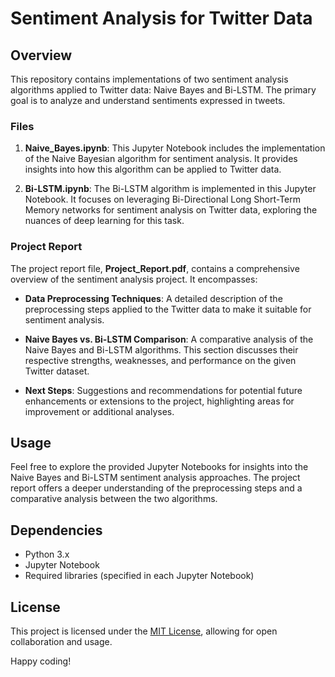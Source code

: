 # Sentiment Analysis for Twitter Data

## Overview

This repository contains implementations of two sentiment analysis algorithms applied to Twitter data: Naive Bayes and Bi-LSTM. The primary goal is to analyze and understand sentiments expressed in tweets.

### Files

1. **Naive_Bayes.ipynb**: This Jupyter Notebook includes the implementation of the Naive Bayesian algorithm for sentiment analysis. It provides insights into how this algorithm can be applied to Twitter data.

2. **Bi-LSTM.ipynb**: The Bi-LSTM algorithm is implemented in this Jupyter Notebook. It focuses on leveraging Bi-Directional Long Short-Term Memory networks for sentiment analysis on Twitter data, exploring the nuances of deep learning for this task.

### Project Report

The project report file, **Project_Report.pdf**, contains a comprehensive overview of the sentiment analysis project. It encompasses:

- **Data Preprocessing Techniques**: A detailed description of the preprocessing steps applied to the Twitter data to make it suitable for sentiment analysis.

- **Naive Bayes vs. Bi-LSTM Comparison**: A comparative analysis of the Naive Bayes and Bi-LSTM algorithms. This section discusses their respective strengths, weaknesses, and performance on the given Twitter dataset.

- **Next Steps**: Suggestions and recommendations for potential future enhancements or extensions to the project, highlighting areas for improvement or additional analyses.

## Usage

Feel free to explore the provided Jupyter Notebooks for insights into the Naive Bayes and Bi-LSTM sentiment analysis approaches. The project report offers a deeper understanding of the preprocessing steps and a comparative analysis between the two algorithms.

## Dependencies

- Python 3.x
- Jupyter Notebook
- Required libraries (specified in each Jupyter Notebook)

## License

This project is licensed under the [MIT License](LICENSE), allowing for open collaboration and usage.

Happy coding!

